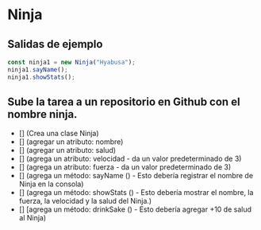 # Ninja

## Salidas de ejemplo
```javascript 
const ninja1 = new Ninja("Hyabusa");
ninja1.sayName();
ninja1.showStats();
```
## Sube la tarea a un repositorio en Github con el nombre ninja. 
- [] (Crea una clase Ninja)
- [] (agregar un atributo: nombre)
- [] (agregar un atributo: salud)
- [] (agrega un atributo: velocidad - da un valor predeterminado de 3)
- [] (agrega un atributo: fuerza - da un valor predeterminado de 3)
- [] (agrega un método: sayName () - Esto debería registrar el nombre de Ninja en la consola)
- [] (agrega un método: showStats () - Esto debería mostrar el nombre, la fuerza, la velocidad y la salud del Ninja.)
- [] [agrega un método: drinkSake () - Esto debería agregar +10 de salud al Ninja)
